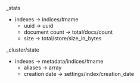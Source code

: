 
_stats
* indexes -> indices/#name
  * uuid -> uuid
  * document count -> total/docs/count
  * size -> total/store/size_in_bytes

_cluster/state
* indexes -> metadata/indices/#name
  * aliases -> array
  * creation date -> settings/index/creation_date



